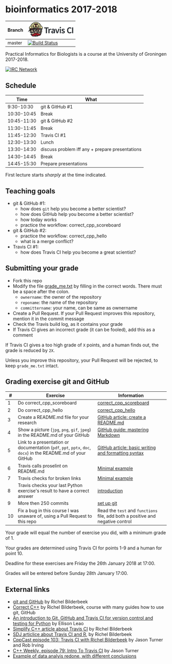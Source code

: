 # bioinformatics 2017-2018

Branch|[![Travis CI logo](TravisCI.png)](https://travis-ci.org)
---|---
master|[![Build Status](https://travis-ci.org/richelbilderbeek/bioinformatics_2017_2018.svg?branch=master)](https://travis-ci.org/richelbilderbeek/bioinformatics_2017_2018)

Practical Informatics for Biologists is a course at the University of Groningen 2017-2018.

[![IRC Network](https://img.shields.io/badge/irc-%23bioinformatics_2017_2018-blue.svg "IRC Freenode")](https://webchat.freenode.net/?channels=bioinformatics_2017_2018)

## Schedule

Time|What
---|---
9:30-10:30 | git & GitHub #1
10:30-10:45 | Break
10:45-11:30 | git & GitHub #2
11:30-11:45 | Break
11:45-12:30 | Travis CI #1
12:30-13:30 | Lunch
13:30-14:30 | discuss problem iff any + prepare presentations
14:30-14:45 | Break
14:45-15:30 | Prepare presentations

First lecture starts *sharply* at the time indicated.

## Teaching goals

 * git & GitHub #1: 
    * how does `git` help you become a better scientist?
    * how does GitHub help you become a better scientist?
    * how today works
    * practice the workflow: correct_cpp_scoreboard
 * git & GitHub #2: 
    * practice the workflow: correct_cpp_hello
    * what is a merge conflict?
 * Travis CI #1: 
    * how does Travis CI help you become a great scientist?

## Submitting your grade

 * Fork this repo
 * Modify the file [grade_me.txt](grade_me.txt) by filling in the correct words. There must be a space after the colon.
    * `ownername`: the owner of the repository
    * `reponame`: the name of the repository
    * `committername`: your name, can be same as ownername
 * Create a Pull Request. If your Pull Request improves this repository, mention it in the commit message
 * Check the Travis build log, as it contains your grade
 * If Travis CI gives an incorrect grade (it can be fooled), add this as a comment

If Travis CI gives a too high grade of `X` points, and a human finds out, the grade is reduced by `2X`.

Unless you improve this repository, your Pull Request will be rejected, to keep `grade_me.txt` intact.

## Grading exercise git and GitHub 

#|Exercise|Information
---|---|---
1|Do correct_cpp_scoreboard|[correct_cpp_scoreboard](https://github.com/richelbilderbeek/correct_cpp_scoreboard)
2|Do correct_cpp_hello|[correct_cpp_hello](https://github.com/richelbilderbeek/correct_cpp_hello)
3|Create a README.md file for your research | [GitHub article: create a README.md](https://help.github.com/articles/about-readmes/)
4|Show a picture (`jpg`, `png`, `gif`, `jpeg`) in the README.md of your GitHub|[GitHub guide: mastering Markdown](https://guides.github.com/features/mastering-markdown/)
5|Link to a presentation or documentation (`pdf`, `ppt`, `pptx`, `doc`, `docx`) in the README.md of your GitHub|[GitHub article: basic writing and formatting syntax](https://help.github.com/articles/basic-writing-and-formatting-syntax/#relative-links)
6|Travis calls proselint on README.md|[Minimal example](https://github.com/richelbilderbeek/travis_proselint)
7|Travis checks for broken links|[Minimal example](https://github.com/richelbilderbeek/travis_markdown-link-check)
8|Travis checks your last Python exercise's result to have a correct answer | [introduction](https://medium.com/ellisonleao/an-introduction-to-git-github-and-travis-ci-for-version-control-and-testing-ac97f158f520)
9|More then 250 commits | [set up git](https://github.com/richelbilderbeek/correct_cpp/blob/master/doc/set_up_git.md)
10|Fix a bug in this course I was unaware of, using a Pull Request to this repo | Read the `test` and `functions` file, add both a positive and negative control

Your grade will equal the number of exercise you did, with a minimum grade of 1.

Your grades are determined using Travis CI for points 1-9 and a human for point 10.

Deadline for these exercises are Friday the 26th January 2018 at 17:00.

Grades will be entered before Sunday 28th January 17:00.

## External links

 * [git and GitHub](https://github.com/richelbilderbeek/CppPresentations/blob/master/Git.pdf) by Richel Bilderbeek
 * [Correct C++](https://github.com/richelbilderbeek/correct_cpp) by Richel Bilderbeek, course with many guides how to use git, GitHub
 * [An introduction to Git, GitHub and Travis CI for version control and testing for Python](https://medium.com/ellisonleao/an-introduction-to-git-github-and-travis-ci-for-version-control-and-testing-ac97f158f520) by Ellison Leao
 * [Simplify C++ article about Travis CI](https://arne-mertz.de/2017/04/continuous-integration-travis-ci) by Richel Bilderbeek
 * [SDJ articlice about Travis CI and R](https://github.com/richelbilderbeek/sdj_raising_your_code_to_professional_standards), by Richel Bilderbeek
 * [CppCast episode 103: Travis CI with Richel Bilderbeek](https://www.youtube.com/watch?v=p30AA9JLVJY) by Jason Turner and Rob Irving
 * [C++ Weekly, episode 79: Intro To Travis CI](https://www.youtube.com/watch?v=3ulKzD2cmSw) by Jason Turner
 * [Example of data analyis redone, with different conclusions](https://github.com/richelbilderbeek/Bolnick_and_Stutz_2017)
